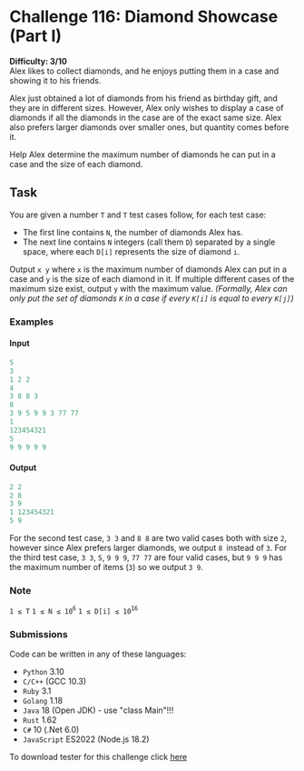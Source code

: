 # Challenge 116: Diamond Showcase (Part I)

**Difficulty: 3/10**  
Alex likes to collect diamonds, and he enjoys putting them in a case and showing it to his friends.

Alex just obtained a lot of diamonds from his friend as birthday gift, and they are in different sizes. However, Alex only wishes to display a case of diamonds if all the diamonds in the case are of the exact same size. Alex also prefers larger diamonds over smaller ones, but quantity comes before it.

Help Alex determine the maximum number of diamonds he can put in a case and the size of each diamond.

## Task

You are given a number `T` and `T` test cases follow, for each test case:

- The first line contains `N`, the number of diamonds Alex has.
- The next line contains `N` integers (call them `D`) separated by a single space, where each `D[i]` represents the size of diamond `i`.

Output `x y` where `x` is the maximum number of diamonds Alex can put in a case and `y` is the size of each diamond in it. If multiple different cases of the maximum size exist, output `y` with the maximum value. _(Formally, Alex can only put the set of diamonds `K` in a case if every `K[i]` is equal to every `K[j]`)_

### Examples

#### Input

```rust
5
3
1 2 2
4
3 8 8 3
8
3 9 5 9 9 3 77 77
1
123454321
5
9 9 9 9 9
```

#### Output

```rust
2 2
2 8
3 9
1 123454321
5 9
```

For the second test case, `3 3` and `8 8` are two valid cases both with size `2`, however since Alex prefers larger diamonds, we output `8 `instead of `3`.
For the third test case, `3 3`, `5`, `9 9 9`, `77 77` are four valid cases, but `9 9 9` has the maximum number of items (`3`) so we output `3 9`.

### Note

`1 ≤ T`
`1 ≤ N ≤ 10`<sup>`6`</sup>
`1 ≤ D[i] ≤ 10`<sup>`16`</sup>

### Submissions

Code can be written in any of these languages:

- `Python` 3.10
- `C/C++` (GCC 10.3)
- `Ruby` 3.1
- `Golang` 1.18
- `Java` 18 (Open JDK) - use "class Main"!!!
- `Rust` 1.62
- `C#` 10 (.Net 6.0)
- `JavaScript` ES2022 (Node.js 18.2)

To download tester for this challenge click [here](https://downgit.github.io/#/home?url=https://github.com/Pomroka/PreviousChallenges/tree/main/Challenge_116)
